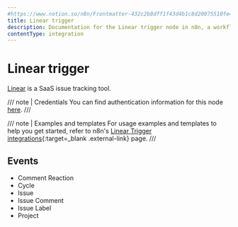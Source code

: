 ```yaml
---
#https://www.notion.so/n8n/Frontmatter-432c2b8dff1f43d4b1c8d20075510fe4
title: Linear trigger
description: Documentation for the Linear trigger node in n8n, a workflow automation platform. Includes details of operations and configuration, and links to examples and credentials information.
contentType: integration
---
```


# Linear trigger

[Linear](https://linear.app/) is a SaaS issue tracking tool.

/// note | Credentials
You can find authentication information for this node [here](/integrations/builtin/credentials/linear/).
///

///  note  | Examples and templates
For usage examples and templates to help you get started, refer to n8n's [Linear Trigger integrations](https://n8n.io/integrations/linear-trigger/){:target=_blank .external-link} page.
///

## Events

- Comment Reaction
- Cycle
- Issue
- Issue Comment
- Issue Label
- Project

